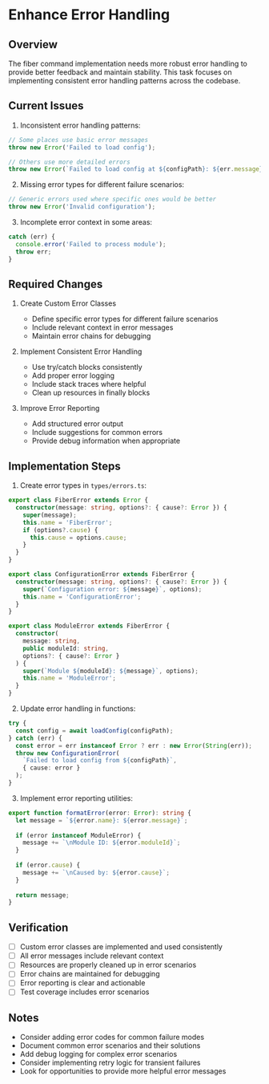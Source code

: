 # Enhance Error Handling

## Overview

The fiber command implementation needs more robust error handling to provide better feedback and maintain stability. This task focuses on implementing consistent error handling patterns across the codebase.

## Current Issues

1. Inconsistent error handling patterns:
```typescript
// Some places use basic error messages
throw new Error('Failed to load config');

// Others use more detailed errors
throw new Error(`Failed to load config at ${configPath}: ${err.message}`);
```

2. Missing error types for different failure scenarios:
```typescript
// Generic errors used where specific ones would be better
throw new Error('Invalid configuration');
```

3. Incomplete error context in some areas:
```typescript
catch (err) {
  console.error('Failed to process module');
  throw err;
}
```

## Required Changes

1. Create Custom Error Classes
   - Define specific error types for different failure scenarios
   - Include relevant context in error messages
   - Maintain error chains for debugging

2. Implement Consistent Error Handling
   - Use try/catch blocks consistently
   - Add proper error logging
   - Include stack traces where helpful
   - Clean up resources in finally blocks

3. Improve Error Reporting
   - Add structured error output
   - Include suggestions for common errors
   - Provide debug information when appropriate

## Implementation Steps

1. Create error types in `types/errors.ts`:
```typescript
export class FiberError extends Error {
  constructor(message: string, options?: { cause?: Error }) {
    super(message);
    this.name = 'FiberError';
    if (options?.cause) {
      this.cause = options.cause;
    }
  }
}

export class ConfigurationError extends FiberError {
  constructor(message: string, options?: { cause?: Error }) {
    super(`Configuration error: ${message}`, options);
    this.name = 'ConfigurationError';
  }
}

export class ModuleError extends FiberError {
  constructor(
    message: string,
    public moduleId: string,
    options?: { cause?: Error }
  ) {
    super(`Module ${moduleId}: ${message}`, options);
    this.name = 'ModuleError';
  }
}
```

2. Update error handling in functions:
```typescript
try {
  const config = await loadConfig(configPath);
} catch (err) {
  const error = err instanceof Error ? err : new Error(String(err));
  throw new ConfigurationError(
    `Failed to load config from ${configPath}`,
    { cause: error }
  );
}
```

3. Implement error reporting utilities:
```typescript
export function formatError(error: Error): string {
  let message = `${error.name}: ${error.message}`;
  
  if (error instanceof ModuleError) {
    message += `\nModule ID: ${error.moduleId}`;
  }
  
  if (error.cause) {
    message += `\nCaused by: ${error.cause}`;
  }
  
  return message;
}
```

## Verification

- [ ] Custom error classes are implemented and used consistently
- [ ] All error messages include relevant context
- [ ] Resources are properly cleaned up in error scenarios
- [ ] Error chains are maintained for debugging
- [ ] Error reporting is clear and actionable
- [ ] Test coverage includes error scenarios

## Notes

- Consider adding error codes for common failure modes
- Document common error scenarios and their solutions
- Add debug logging for complex error scenarios
- Consider implementing retry logic for transient failures
- Look for opportunities to provide more helpful error messages 

